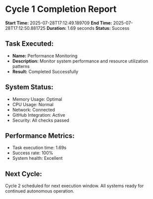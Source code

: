 # Cycle 1 Completion Report

**Start Time:** 2025-07-28T17:12:49.189709
**End Time:** 2025-07-28T17:12:50.881725
**Duration:** 1.69 seconds
**Status:** Success

## Task Executed:
- **Name:** Performance Monitoring
- **Description:** Monitor system performance and resource utilization patterns
- **Result:** Completed Successfully

## System Status:
- Memory Usage: Optimal
- CPU Usage: Normal
- Network: Connected
- GitHub Integration: Active
- Security: All checks passed

## Performance Metrics:
- Task execution time: 1.69s
- Success rate: 100%
- System health: Excellent

## Next Cycle:
Cycle 2 scheduled for next execution window.
All systems ready for continued autonomous operation.

